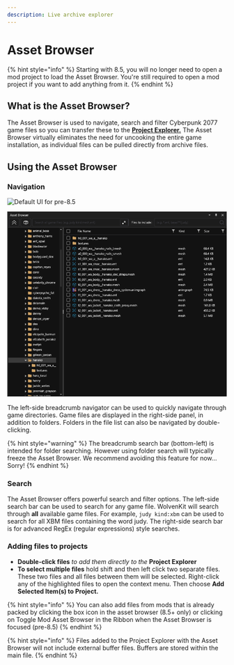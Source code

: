 ```yaml
---
description: Live archive explorer
---
```


# Asset Browser

{% hint style="info" %}
Starting with 8.5, you will no longer need to open a mod project to load the Asset Browser. You're still required to open a mod project if you want to add anything from it.
{% endhint %}

## What is the Asset Browser?

The Asset Browser is used to navigate, search and filter Cyberpunk 2077 game files so you can transfer these to the [**Project Explorer.**](project-explorer.md) The Asset Browser virtually eliminates the need for uncooking the entire game installation, as individual files can be pulled directly from archive files.

## Using the Asset Browser

### Navigation

![Default UI for pre-8.5](../../.gitbook/assets/8.4.3\_AssetBrowser\_generic.png)

![UI for 8.5](<../../.gitbook/assets/8.5 Asset Browser.png>)

The left-side breadcrumb navigator can be used to quickly navigate through game directories. Game files are displayed in the right-side panel, in addition to folders. Folders in the file list can also be navigated by double-clicking.

{% hint style="warning" %}
The breadcrumb search bar (bottom-left) is intended for folder searching. However using folder search will typically freeze the Asset Browser. We recommend avoiding this feature for now... Sorry!
{% endhint %}

### Search

The Asset Browser offers powerful search and filter options. The left-side search bar can be used to search for any game file. WolvenKit will search through **all** available game files. For example, `judy kind:xbm` can be used to search for all XBM files containing the word judy. The right-side search bar is for advanced RegEx (regular expressions) style searches.

### Adding files to projects

* **Double-click files** _to add them directly to the_ **Project Explorer**
* **To select multiple files** hold shift and then left click two separate files. These two files and all files between them will be selected. Right-click any of the highlighted files to open the context menu. Then choose **Add Selected Item(s) to Project.**

{% hint style="info" %}
You can also add files from mods that is already packed by clicking the box icon in the asset browser (8.5+ only) or clicking on Toggle Mod Asset Browser in the Ribbon when the Asset Browser is focused (pre-8.5)
{% endhint %}

{% hint style="info" %}
Files added to the Project Explorer with the Asset Browser will not include external buffer files. Buffers are stored within the main file.
{% endhint %}



